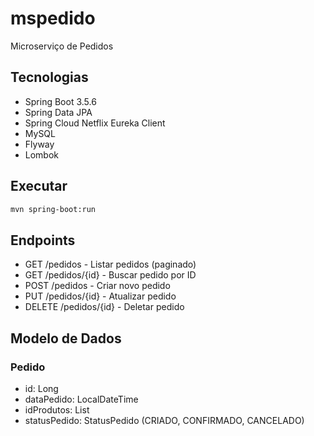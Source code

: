 # mspedido

Microserviço de Pedidos

## Tecnologias

- Spring Boot 3.5.6
- Spring Data JPA
- Spring Cloud Netflix Eureka Client
- MySQL
- Flyway
- Lombok

## Executar

```bash
mvn spring-boot:run
```

## Endpoints

- GET /pedidos - Listar pedidos (paginado)
- GET /pedidos/{id} - Buscar pedido por ID
- POST /pedidos - Criar novo pedido
- PUT /pedidos/{id} - Atualizar pedido
- DELETE /pedidos/{id} - Deletar pedido

## Modelo de Dados

### Pedido
- id: Long
- dataPedido: LocalDateTime
- idProdutos: List<Long>
- statusPedido: StatusPedido (CRIADO, CONFIRMADO, CANCELADO)